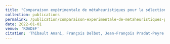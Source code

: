 ```yaml
---
title: "Comparaison expérimentale de métaheuristiques pour la sélection de variables dans le cadre de l'apprentissage automatique appliqué au domaine médical"
collection: publications
permalink: /publication/comparaison-experimentale-de-metaheuristiques-pour-la-selection-de-variables-dans-le-cadre-de-lappre
date: 2022-01-01
venue: 'ROADEF'
citation: 'Thibault Anani, François Delbot, Jean-François Pradat-Peyre. "Comparaison expérimentale de métaheuristiques pour la sélection de variables dans le cadre de l'apprentissage automatique appliqué au domaine médical". ROADEF, 2022.'
---
```

